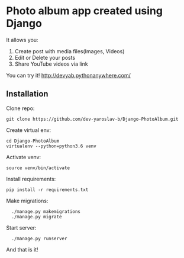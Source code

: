 # Photo album app created using Django
It allows you:
1. Create post with media files(Images, Videos)
2. Edit or Delete your posts
3. Share YouTube videos via link

You can try it!
http://devyab.pythonanywhere.com/

## Installation
Clone repo:
```
git clone https://github.com/dev-yaroslav-b/Django-PhotoAlbum.git
```
Create virtual env:
```
cd Django-PhotoAlbum
virtualenv --python=python3.6 venv
```
Activate venv:
```
source venv/bin/activate
```
Install requirements:
```
pip install -r requirements.txt 
```
Make migrations:
```
  ./manage.py makemigrations
  ./manage.py migrate
```
Start server:
```
  ./manage.py runserver
```
And that is it!
